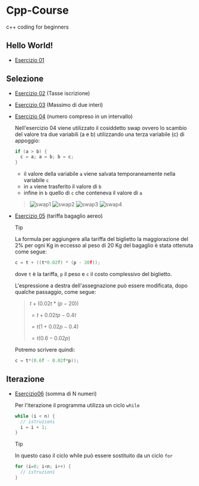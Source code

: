 # Cpp-Course
c++ coding for beginners

## Hello World!
- [Esercizio 01](https://github.com/scatanese/Cpp-Course/tree/main/Esercizio01)
## Selezione
- [Esercizio 02](https://github.com/scatanese/Cpp-Course/tree/main/Esercizio02) (Tasse iscrizione)
- [Esercizio 03](https://github.com/scatanese/Cpp-Course/tree/main/Esercizio03) (Massimo di due interi)
- [Esercizio 04](https://github.com/scatanese/Cpp-Course/tree/main/Esercizio04) (numero compreso in un intervallo)

  Nell'esercizio 04 viene utilizzato il cosiddetto swap ovvero lo scambio del valore tra due variabili (a e b) utilizzando una terza        variabile (c) di appoggio:
  ```cpp
  if (a > b) {
    c = a; a = b; b = c;
  }
  ```
  - il valore della variabile `a` viene salvata temporaneamente nella variabile `c`
  - in `a` viene trasferito il valore di `b`
  - infine in `b` quello di `c` che conteneva il valore di `a`

  > ![swap1](https://github.com/scatanese/Cpp-Course/assets/3177485/b6f8bfa7-de9c-4335-8e99-a9497e590e79)
  > ![swap2](https://github.com/scatanese/Cpp-Course/assets/3177485/6a16c5af-db26-4615-b567-ef978cdc95de)
  > ![swap3](https://github.com/scatanese/Cpp-Course/assets/3177485/69e0a034-47d0-4eea-a741-a9bb267da714)
  > ![swap4](https://github.com/scatanese/Cpp-Course/assets/3177485/ead55369-eb5f-416c-9f93-a7aefead1257)

- [Esercizio 05](https://github.com/scatanese/Cpp-Course/tree/main/Esercizio05) (tariffa bagaglio aereo)

  > [!TIP]
  > La formula per aggiungere alla tariffa del biglietto la maggiorazione del 2% per ogni Kg in eccesso al 
  peso di 20 Kg del bagaglio è stata ottenuta come segue: 
  ```cpp
  c = t + ((t*0.02f) * (p - 20f));
  ```
  dove `t` è la tariffa, `p` il peso e `c` il costo complessivo del biglietto.

  L'espressione a destra dell'assegnazione può essere modificata, dopo qualche passaggio, come segue:
  > $t+(0.02t*(p-20))$
  > 
  > $= t+0.02tp-0.4t$
  >
  > $=t(1+0.02p-0.4)$
  >
  > $=t(0.6-0.02p)$

  Potremo scrivere quindi:
  ```cpp
  c = t*(0.6f - 0.02f*p));
  ```

## Iterazione
- [Esercizio06](https://github.com/scatanese/Cpp-Course/tree/main/Esercizio06) (somma di N numeri)

  Per l'iterazione il programma utilizza un ciclo `while`
  ```cpp
  while (i < n) {
    // istruzioni
    i = i + 1;
  }
  ```
  > [!TIP]
  > In questo caso il ciclo while può essere sostituito da un ciclo `for`
  ```cpp
  for (i=0; i<n; i++) {
    // istruzioni
  }
  ```
